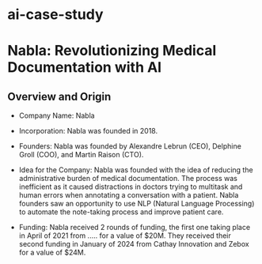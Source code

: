 # ai-case-study
# Nabla: Revolutionizing Medical Documentation with AI 
 
## Overview and Origin 
 
* Company Name: Nabla 
 
* Incorporation: Nabla was founded in 2018. 
 
* Founders: Nabla was founded by Alexandre Lebrun (CEO), Delphine Groll (COO), and Martin Raison (CTO).  
 
* Idea for the Company: Nabla was founded with the idea of reducing the administrative burden of medical documentation. The process was inefficient as it caused distractions in doctors trying to multitask and human errors when annotating a conversation with a patient. Nabla founders saw an opportunity to use NLP (Natural Language Processing) to automate the note-taking process and improve patient care.  
 
* Funding: Nabla received 2 rounds of funding, the first one taking place in April of 2021 from ..... for a value of $20M. They received their second funding in January of 2024 from Cathay Innovation and Zebox for a value of $24M.  
